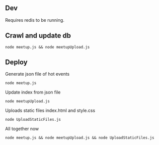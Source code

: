 ## Dev

Requires redis to be running.

## Crawl and update db

    node meetup.js && node meetupUpload.js


## Deploy

Generate json file of hot events

    node meetup.js

Update index from json file

    node meetupUpload.js

Uploads static files index.html and style.css
    
    node UploadStaticFiles.js

All together now

    node meetup.js && node meetupUpload.js && node UploadStaticFiles.js
